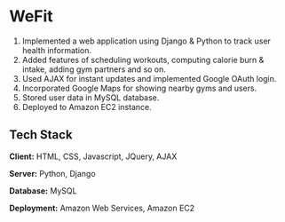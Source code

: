 # WeFit

1. Implemented a web application using Django & Python to track user health information.
2. Added features of scheduling workouts, computing calorie burn & intake, adding gym partners and so on.
3. Used AJAX for instant updates and implemented Google OAuth login.
4. Incorporated Google Maps for showing nearby gyms and users.
5. Stored user data in MySQL database.
6. Deployed to Amazon EC2 instance.


## Tech Stack

**Client:** HTML, CSS, Javascript, JQuery, AJAX

**Server:** Python, Django

**Database:** MySQL 

**Deployment:** Amazon Web Services, Amazon EC2
